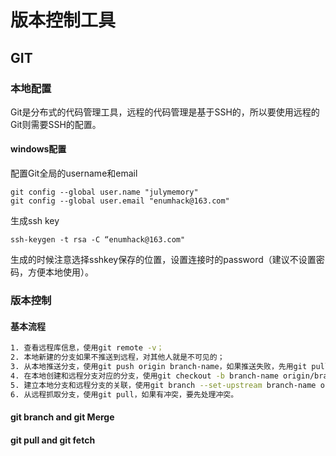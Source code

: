 ﻿# 版本控制工具

## GIT

### 本地配置

Git是分布式的代码管理工具，远程的代码管理是基于SSH的，所以要使用远程的Git则需要SSH的配置。
#### windows配置

配置Git全局的username和email
```
git config --global user.name "julymemory"
git config --global user.email "enumhack@163.com"
```

生成ssh key
```
ssh-keygen -t rsa -C “enumhack@163.com"
```
生成的时候注意选择sshkey保存的位置，设置连接时的password（建议不设置密码，方便本地使用）。

### 版本控制

#### 基本流程

```bash
1. 查看远程库信息，使用git remote -v；
2. 本地新建的分支如果不推送到远程，对其他人就是不可见的；
3. 从本地推送分支，使用git push origin branch-name，如果推送失败，先用git pull抓取远程的新提交；
4. 在本地创建和远程分支对应的分支，使用git checkout -b branch-name origin/branch-name，本地和远程分支的名称最好一致；
5. 建立本地分支和远程分支的关联，使用git branch --set-upstream branch-name origin/branch-name；
6. 从远程抓取分支，使用git pull，如果有冲突，要先处理冲突。
```



#### git branch and git Merge 

#### git pull and git fetch